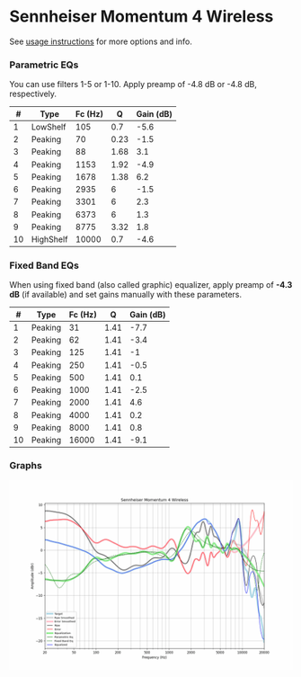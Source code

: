 # Sennheiser Momentum 4 Wireless
See [usage instructions](https://github.com/jaakkopasanen/AutoEq#usage) for more options and info.

### Parametric EQs
You can use filters 1-5 or 1-10. Apply preamp of -4.8 dB or -4.8 dB, respectively.

|   # | Type      |   Fc (Hz) |    Q |   Gain (dB) |
|-----|-----------|-----------|------|-------------|
|   1 | LowShelf  |       105 | 0.7  |        -5.6 |
|   2 | Peaking   |        70 | 0.23 |        -1.5 |
|   3 | Peaking   |        88 | 1.68 |         3.1 |
|   4 | Peaking   |      1153 | 1.92 |        -4.9 |
|   5 | Peaking   |      1678 | 1.38 |         6.2 |
|   6 | Peaking   |      2935 | 6    |        -1.5 |
|   7 | Peaking   |      3301 | 6    |         2.3 |
|   8 | Peaking   |      6373 | 6    |         1.3 |
|   9 | Peaking   |      8775 | 3.32 |         1.8 |
|  10 | HighShelf |     10000 | 0.7  |        -4.6 |

### Fixed Band EQs
When using fixed band (also called graphic) equalizer, apply preamp of **-4.3 dB** (if available) and set gains manually with these parameters.

|   # | Type    |   Fc (Hz) |    Q |   Gain (dB) |
|-----|---------|-----------|------|-------------|
|   1 | Peaking |        31 | 1.41 |        -7.7 |
|   2 | Peaking |        62 | 1.41 |        -3.4 |
|   3 | Peaking |       125 | 1.41 |        -1   |
|   4 | Peaking |       250 | 1.41 |        -0.5 |
|   5 | Peaking |       500 | 1.41 |         0.1 |
|   6 | Peaking |      1000 | 1.41 |        -2.5 |
|   7 | Peaking |      2000 | 1.41 |         4.6 |
|   8 | Peaking |      4000 | 1.41 |         0.2 |
|   9 | Peaking |      8000 | 1.41 |         0.8 |
|  10 | Peaking |     16000 | 1.41 |        -9.1 |

### Graphs
![](./Sennheiser%20Momentum%204%20Wireless.png)
